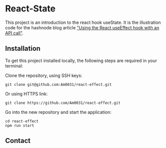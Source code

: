 # React-State

This project is an introduction to the react hook useState.
It is the illustration code for the hashnode blog article ["Using the React useEffect hook with an API call"]().

## Installation

To get this project installed locally, the following steps are required in your terminal:

Clone the repository, using SSH keys:

```
git clone git@github.com:Am0031/react-effect.git
```

Or using HTTPS link:

```
git clone https://github.com/Am0031/react-effect.git
```

Go into the new repository and start the application:

```
cd react-effect
npm run start
```

## Contact
